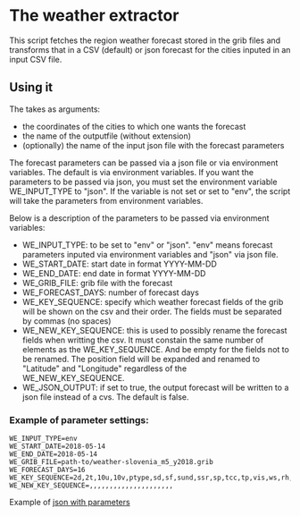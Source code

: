 # The weather extractor

This script fetches the region weather forecast stored in the grib files and transforms that in a CSV (default) or json forecast for the cities inputed in an input CSV file.

## Using it

The takes as arguments:
* the coordinates of the cities to which one wants the forecast
* the name of the outputfile (without extension)
* (optionally) the name of the input json file with the forecast parameters

The forecast parameters can be passed via a json file or via environment variables. The default is via environment variables. If you want the parameters to be passed via json, you must set the environment variable WE_INPUT_TYPE to "json". If the variable is not set or set to "env", the script will take the parameters from  environment variables.

Below is a description of the parameters to be passed via environment variables:

* WE_INPUT_TYPE: to be set to "env" or "json". "env" means forecast parameters inputed via environment variables and "json" via json file.
* WE_START_DATE: start date in format YYYY-MM-DD
* WE_END_DATE: end date in format YYYY-MM-DD
* WE_GRIB_FILE: grib file with the forecast 
* WE_FORECAST_DAYS: number of forecast days
* WE_KEY_SEQUENCE: specify which weather forecast fields of the grib will be shown on the csv and their order. The fields must be separated by commas (no spaces)
* WE_NEW_KEY_SEQUENCE: this is used to possibly rename the forecast fields when writting the csv. It must constain the same number of elements as the WE_KEY_SEQUENCE. And be empty for the fields not to be renamed. The position field will be expanded and renamed to "Latitude" and "Longitude" regardless of the WE_NEW_KEY_SEQUENCE.
* WE_JSON_OUTPUT: if set to true, the output forecast will be written to a json file instead of a cvs. The default is false.

### Example of parameter settings:

```
WE_INPUT_TYPE=env
WE_START_DATE=2018-05-14
WE_END_DATE=2018-05-14
WE_GRIB_FILE=path-to/weather-slovenia_m5_y2018.grib
WE_FORECAST_DAYS=16
WE_KEY_SEQUENCE=2d,2t,10u,10v,ptype,sd,sf,sund,ssr,sp,tcc,tp,vis,ws,rh,cityName,region,strRegion,geonameId,position,validTime,validityDateTime
WE_NEW_KEY_SEQUENCE=,,,,,,,,,,,,,,,,,,,,,
```

Example of  [json with parameters](https://github.com/ew-shopp/weather_import/blob/master/docker_daily_import/04_extract_weather/job_selected_fields_slovenia.json) 